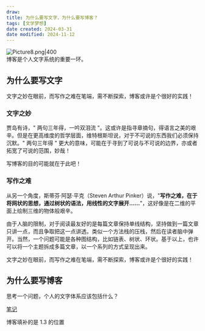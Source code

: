 ```yaml
---
draw:
title: 为什么要写文字，为什么要写博客？
tags: [文学梦想]
date created: 2024-03-31
date modified: 2024-11-12
---
```


![Picture8.png|400](https://imagehosting4picgo.oss-cn-beijing.aliyuncs.com/imagehosting/Picture8.png?x-oss-process=image/resize,l_300)  
博客是个人文字系统的重要一环。

<!-- more -->

## 为什么要写文字

文字之妙在眼前，而写作之难在笔端，需不断探索，博客或许是个很好的实践！

### 文字之妙

贾岛有诗，" 两句三年得，一吟双泪流 "。这或许是指寻章摘句，得语言之美的艰辛。但是在更高维度的哲学层面，维特根斯坦说，对于不可说的东西我们必须保持沉默。" 两句三年得 " 更大的意味，可能在于寻到了可说与不可说的边界，亦或者拓宽了可说的范围，妙哉！

写博客的目的可能就在于此吧！

### 写作之难

从另一个角度，斯蒂芬·阿瑟·平克（Steven Arthur Pinker）说，"**写作之难，在于将网状的思想，通过树状的语法，用线性的文字展开……**"，这好像是在二维的平面上绘制三维的物体般艰辛。

由于人脑的限制，对于阅读最友好的是每篇文章保持单线结构，坚持做到一篇文章只讲一点，而且争取把这一点讲透。类似一个方法栈的压栈，然后在读者脑中弹开。当然，一个问题可能是各种图结构，比如链表、树状、环状。基于以上，也许可以将一个主题拆成多篇文章，以一个系列的方式呈现出来。

文字之妙在眼前，而写作之难在笔端，需不断探索，博客或许是个很好的实践！

## 为什么要写博客

思考一个问题，个人的文字体系应该包括什么？

[笔记](笔记.md)

博客填补的是 1.3 的位置
